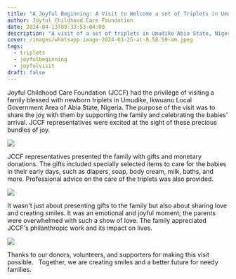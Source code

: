 ```yaml
---
title: "A Joyful Beginning: A Visit to Welcome a set of Triplets in Umudike"
author: Joyful Childhood Care Foundation
date: 2024-04-13T09:33:53-04:00
description: "A visit of a set of triplets in Umudike Abia State, Nigeria. "
cover: /images/whatsapp-image-2024-03-25-at-8.58.59-am.jpeg
tags:
  - triplets
  - joyfulbeginning
  - joyfulvisit
draft: false
---
```

Joyful Childhood Care Foundation (JCCF) had the privilege of visiting a family blessed with newborn triplets in Umudike, Ikwuano Local Government Area of Abia State, Nigeria. The purpose of the visit was to share the joy with them by supporting the family and celebrating the babies' arrival. JCCF representatives were excited at the sight of these precious bundles of joy. 

![](/images/whatsapp-image-2024-03-13-at-4.20.48-pm.jpeg)

JCCF representatives presented the family with gifts and monetary donations. The gifts included specially selected items to care for the babies in their early days, such as diapers, soap, body cream, milk, baths, and more. Professional advice on the care of the triplets was also provided.

![](/images/whatsapp-image-2024-03-25-at-8.59.00-am-1-.jpeg)

It wasn't just about presenting gifts to the family but also about sharing love and creating smiles. It was an emotional and joyful moment; the parents were overwhelmed with such a show of love. The family appreciated JCCF's philanthropic work and its impact on lives.

![](/images/whatsapp-image-2024-03-25-at-8.58.59-am.jpeg)

Thanks to our donors, volunteers, and supporters for making this visit possible.   Together, we are creating smiles and a better future for needy families. 
